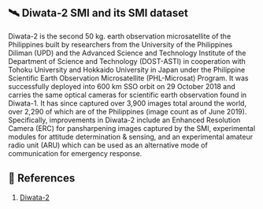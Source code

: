 ## 🛰️ Diwata-2 SMI and its SMI dataset
Diwata-2 is the second 50 kg. earth observation microsatellite of the Philippines built by researchers from the University of the Philippines Diliman (UPD) and the Advanced Science and Technology Institute of the Department of Science and Technology (DOST-ASTI) in cooperation with Tohoku University and Hokkaido University in Japan under the Philippine Scientific Earth Observation Microsatellite (PHL-Microsat) Program. It was successfully deployed into 600 km SSO orbit on 29 October 2018 and carries the same optical cameras for scientific earth observation found in Diwata-1. It has since captured over 3,900 images total around the world, over 2,290 of which are of the Philippines (image count as of June 2019). Specifically, improvements in Diwata-2 include an Enhanced Resolution Camera (ERC) for pansharpening images captured by the SMI, experimental modules for attitude determination & sensing, and an experimental amateur radio unit (ARU) which can be used as an alternative mode of communication for emergency response.









## 📌 References
1. [Diwata-2](https://stamina4space.upd.edu.ph/diwata-2/)